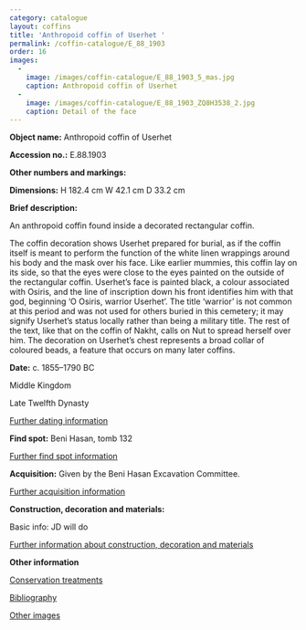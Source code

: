 ```yaml
---
category: catalogue
layout: coffins
title: 'Anthropoid coffin of Userhet '
permalink: /coffin-catalogue/E_88_1903
order: 16
images: 
  -
    image: /images/coffin-catalogue/E_88_1903_5_mas.jpg
    caption: Anthropoid coffin of Userhet
  -
    image: /images/coffin-catalogue/E_88_1903_ZQ8H3538_2.jpg
    caption: Detail of the face
---
```


**Object name:** 
Anthropoid coffin of Userhet 

**Accession no.:** 
E.88.1903

**Other numbers and markings:**
<other numbers etc.>

**Dimensions:** 
H 182.4 cm
W 42.1 cm
D 33.2 cm

**Brief description:** 

An anthropoid coffin  found inside a decorated rectangular coffin. 

The coffin decoration shows Userhet prepared for burial, as if the
coffin itself is meant to perform
the function of the white linen wrappings around his body and the mask
over his face. Like earlier mummies, this coffin lay on its side, so
that the eyes were close to the eyes painted on the outside of the
rectangular coffin. Userhet’s face is painted black, a colour associated
with Osiris, and the line of inscription down his front identifies him
with that god, beginning ‘O Osiris, warrior Userhet’. The title
‘warrior’ is not common at this period and was not used for others
buried in this cemetery; it may signify Userhet’s status locally rather
than being a military title. The rest of the text, like that on the
coffin of Nakht, calls on Nut to spread herself over him. The decoration
on Userhet’s chest represents a broad collar of coloured beads, a
feature that occurs on many later coffins. 


**Date:**
c. 1855–1790 BC

Middle Kingdom

Late Twelfth Dynasty 

[Further dating information](/catalogue_extras/E_88_1903_dating)

**Find spot:**
Beni Hasan, tomb 132

[Further find spot information](/catalogue_extras/E_88_1903_findspot)

**Acquisition:**
Given by the Beni Hasan Excavation Committee.

[Further acquisition
information](/catalogue_extras/E_88_1903_acquisition)

**Construction, decoration and materials:**

Basic info: JD will do

[Further information about construction, decoration and
materials](/catalogue_extras/E_88_1903_materials)


**Other information**

[Conservation treatments](/catalogue_extras/E_88_1903_conservation)

[Bibliography](/catalogue_extras/E_88_1903_bibliography)

[Other images](/catalogue_extras/E_88_1903_imagesheet)

